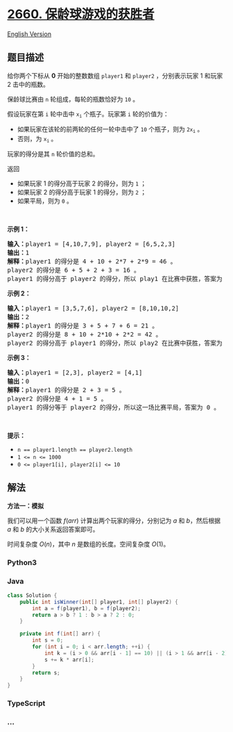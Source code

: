 # [2660. 保龄球游戏的获胜者](https://leetcode.cn/problems/determine-the-winner-of-a-bowling-game)

[English Version](/solution/2600-2699/2660.Determine%20the%20Winner%20of%20a%20Bowling%20Game/README_EN.md)

## 题目描述

<!-- 这里写题目描述 -->

<p>给你两个下标从 <strong>0</strong> 开始的整数数组 <code>player1</code> 和 <code>player2</code> ，分别表示玩家 1 和玩家 2 击中的瓶数。</p>

<p>保龄球比赛由 <code>n</code> 轮组成，每轮的瓶数恰好为 <code>10</code> 。</p>

<p>假设玩家在第 <code>i</code> 轮中击中&nbsp;<code>x<sub>i</sub></code> 个瓶子。玩家第 <code>i</code> 轮的价值为：</p>

<ul>
	<li>如果玩家在该轮的前两轮的任何一轮中击中了 <code>10</code> 个瓶子，则为 <code>2x<sub>i</sub></code> 。</li>
	<li>否则，为&nbsp;<code>x<sub>i</sub></code> 。</li>
</ul>

<p>玩家的得分是其 <code>n</code> 轮价值的总和。</p>

<p>返回</p>

<ul>
	<li>如果玩家 1 的得分高于玩家 2 的得分，则为 <code>1</code> ；</li>
	<li>如果玩家 2 的得分高于玩家 1 的得分，则为 <code>2</code> ；</li>
	<li>如果平局，则为 <code>0</code> 。</li>
</ul>

<p>&nbsp;</p>

<p><strong>示例 1：</strong></p>

<pre>
<strong>输入：</strong>player1 = [4,10,7,9], player2 = [6,5,2,3]
<strong>输出：</strong>1
<strong>解释：</strong>player1 的得分是 4 + 10 + 2*7 + 2*9 = 46 。
player2 的得分是 6 + 5 + 2 + 3 = 16 。
player1 的得分高于 player2 的得分，所以 play1 在比赛中获胜，答案为 1 。
</pre>

<p><strong>示例 2：</strong></p>

<pre>
<strong>输入：</strong>player1 = [3,5,7,6], player2 = [8,10,10,2]
<strong>输出：</strong>2
<strong>解释：</strong>player1 的得分是 3 + 5 + 7 + 6 = 21 。
player2 的得分是 8 + 10 + 2*10 + 2*2 = 42 。
player2 的得分高于 player1 的得分，所以 play2 在比赛中获胜，答案为 2 。</pre>

<p><strong>示例 3：</strong></p>

<pre>
<strong>输入：</strong>player1 = [2,3], player2 = [4,1]
<strong>输出：</strong>0
<strong>解释：</strong>player1 的得分是 2 + 3 = 5 。
player2 的得分是 4 + 1 = 5 。
player1 的得分等于 player2 的得分，所以这一场比赛平局，答案为 0 。
</pre>

<p>&nbsp;</p>

<p><strong>提示：</strong></p>

<ul>
	<li><code>n == player1.length == player2.length</code></li>
	<li><code>1 &lt;= n &lt;= 1000</code></li>
	<li><code>0 &lt;= player1[i], player2[i] &lt;= 10</code></li>
</ul>

## 解法

<!-- 这里可写通用的实现逻辑 -->

**方法一：模拟**

我们可以用一个函数 $f(arr)$ 计算出两个玩家的得分，分别记为 $a$ 和 $b$，然后根据 $a$ 和 $b$ 的大小关系返回答案即可。

时间复杂度 $O(n)$，其中 $n$ 是数组的长度。空间复杂度 $O(1)$。

<!-- tabs:start -->

### **Python3**

<!-- 这里可写当前语言的特殊实现逻辑 -->



### **Java**

<!-- 这里可写当前语言的特殊实现逻辑 -->

```java
class Solution {
    public int isWinner(int[] player1, int[] player2) {
        int a = f(player1), b = f(player2);
        return a > b ? 1 : b > a ? 2 : 0;
    }

    private int f(int[] arr) {
        int s = 0;
        for (int i = 0; i < arr.length; ++i) {
            int k = (i > 0 && arr[i - 1] == 10) || (i > 1 && arr[i - 2] == 10) ? 2 : 1;
            s += k * arr[i];
        }
        return s;
    }
}
```









### **TypeScript**



### **...**

```

```



